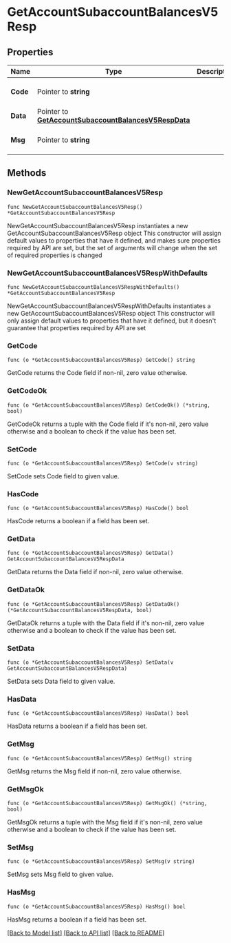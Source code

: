 # GetAccountSubaccountBalancesV5Resp

## Properties

Name | Type | Description | Notes
------------ | ------------- | ------------- | -------------
**Code** | Pointer to **string** |  | [optional] [default to ""]
**Data** | Pointer to [**GetAccountSubaccountBalancesV5RespData**](GetAccountSubaccountBalancesV5RespData.md) |  | [optional] 
**Msg** | Pointer to **string** |  | [optional] [default to ""]

## Methods

### NewGetAccountSubaccountBalancesV5Resp

`func NewGetAccountSubaccountBalancesV5Resp() *GetAccountSubaccountBalancesV5Resp`

NewGetAccountSubaccountBalancesV5Resp instantiates a new GetAccountSubaccountBalancesV5Resp object
This constructor will assign default values to properties that have it defined,
and makes sure properties required by API are set, but the set of arguments
will change when the set of required properties is changed

### NewGetAccountSubaccountBalancesV5RespWithDefaults

`func NewGetAccountSubaccountBalancesV5RespWithDefaults() *GetAccountSubaccountBalancesV5Resp`

NewGetAccountSubaccountBalancesV5RespWithDefaults instantiates a new GetAccountSubaccountBalancesV5Resp object
This constructor will only assign default values to properties that have it defined,
but it doesn't guarantee that properties required by API are set

### GetCode

`func (o *GetAccountSubaccountBalancesV5Resp) GetCode() string`

GetCode returns the Code field if non-nil, zero value otherwise.

### GetCodeOk

`func (o *GetAccountSubaccountBalancesV5Resp) GetCodeOk() (*string, bool)`

GetCodeOk returns a tuple with the Code field if it's non-nil, zero value otherwise
and a boolean to check if the value has been set.

### SetCode

`func (o *GetAccountSubaccountBalancesV5Resp) SetCode(v string)`

SetCode sets Code field to given value.

### HasCode

`func (o *GetAccountSubaccountBalancesV5Resp) HasCode() bool`

HasCode returns a boolean if a field has been set.

### GetData

`func (o *GetAccountSubaccountBalancesV5Resp) GetData() GetAccountSubaccountBalancesV5RespData`

GetData returns the Data field if non-nil, zero value otherwise.

### GetDataOk

`func (o *GetAccountSubaccountBalancesV5Resp) GetDataOk() (*GetAccountSubaccountBalancesV5RespData, bool)`

GetDataOk returns a tuple with the Data field if it's non-nil, zero value otherwise
and a boolean to check if the value has been set.

### SetData

`func (o *GetAccountSubaccountBalancesV5Resp) SetData(v GetAccountSubaccountBalancesV5RespData)`

SetData sets Data field to given value.

### HasData

`func (o *GetAccountSubaccountBalancesV5Resp) HasData() bool`

HasData returns a boolean if a field has been set.

### GetMsg

`func (o *GetAccountSubaccountBalancesV5Resp) GetMsg() string`

GetMsg returns the Msg field if non-nil, zero value otherwise.

### GetMsgOk

`func (o *GetAccountSubaccountBalancesV5Resp) GetMsgOk() (*string, bool)`

GetMsgOk returns a tuple with the Msg field if it's non-nil, zero value otherwise
and a boolean to check if the value has been set.

### SetMsg

`func (o *GetAccountSubaccountBalancesV5Resp) SetMsg(v string)`

SetMsg sets Msg field to given value.

### HasMsg

`func (o *GetAccountSubaccountBalancesV5Resp) HasMsg() bool`

HasMsg returns a boolean if a field has been set.


[[Back to Model list]](../README.md#documentation-for-models) [[Back to API list]](../README.md#documentation-for-api-endpoints) [[Back to README]](../README.md)


